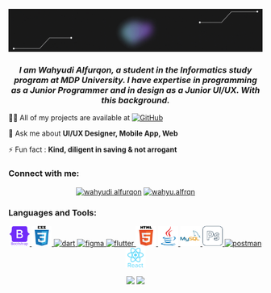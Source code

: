 ![logo](https://github.com/wahyudialfrqn/wahyudialfrqn/blob/main/banner3.gif)
<h3 align="center"><i>I am Wahyudi Alfurqon, a student in the Informatics study program at MDP University. I have expertise in programming as a Junior Programmer and in design as a Junior UI/UX. With this background.</i></h3>


👨‍💻 All of my projects are available at [![GitHub](https://img.shields.io/badge/github-%23121011.svg?style=for-the-badge&logo=github&logoColor=white)](https://github.com/wahyudialfrqn)


💬 Ask me about **UI/UX Designer, Mobile App, Web**

⚡ Fun fact : **Kind, diligent in saving & not arrogant**

<h3 align="left">Connect with me:</h3>
<p align="center">
<a href="https://linkedin.com/in/wahyudi alfurqon" target="blank"><img align="center" src="https://raw.githubusercontent.com/rahuldkjain/github-profile-readme-generator/master/src/images/icons/Social/linked-in-alt.svg" alt="wahyudi alfurqon" height="30" width="40" /></a>
<a href="https://instagram.com/wahyu.alfrqn" target="blank"><img align="center" src="https://raw.githubusercontent.com/rahuldkjain/github-profile-readme-generator/master/src/images/icons/Social/instagram.svg" alt="wahyu.alfrqn" height="30" width="40" /></a>
</p>

<h3 align="left">Languages and Tools:</h3>
<p align="center"> <a href="https://getbootstrap.com" target="_blank" rel="noreferrer"> <img src="https://raw.githubusercontent.com/devicons/devicon/master/icons/bootstrap/bootstrap-plain-wordmark.svg" alt="bootstrap" width="40" height="40"/> </a> <a href="https://www.w3schools.com/css/" target="_blank" rel="noreferrer"> <img src="https://raw.githubusercontent.com/devicons/devicon/master/icons/css3/css3-original-wordmark.svg" alt="css3" width="40" height="40"/> </a> <a href="https://dart.dev" target="_blank" rel="noreferrer"> <img src="https://www.vectorlogo.zone/logos/dartlang/dartlang-icon.svg" alt="dart" width="40" height="40"/> </a> <a href="https://www.figma.com/" target="_blank" rel="noreferrer"> <img src="https://www.vectorlogo.zone/logos/figma/figma-icon.svg" alt="figma" width="40" height="40"/> </a> <a href="https://flutter.dev" target="_blank" rel="noreferrer"> <img src="https://www.vectorlogo.zone/logos/flutterio/flutterio-icon.svg" alt="flutter" width="40" height="40"/> </a> <a href="https://www.w3.org/html/" target="_blank" rel="noreferrer"> <img src="https://raw.githubusercontent.com/devicons/devicon/master/icons/html5/html5-original-wordmark.svg" alt="html5" width="40" height="40"/> </a> <a href="https://www.java.com" target="_blank" rel="noreferrer"> <img src="https://raw.githubusercontent.com/devicons/devicon/master/icons/java/java-original.svg" alt="java" width="40" height="40"/> </a> <a href="https://www.mysql.com/" target="_blank" rel="noreferrer"> <img src="https://raw.githubusercontent.com/devicons/devicon/master/icons/mysql/mysql-original-wordmark.svg" alt="mysql" width="40" height="40"/> </a> <a href="https://www.photoshop.com/en" target="_blank" rel="noreferrer"> <img src="https://raw.githubusercontent.com/devicons/devicon/master/icons/photoshop/photoshop-line.svg" alt="photoshop" width="40" height="40"/> </a> <a href="https://postman.com" target="_blank" rel="noreferrer"> <img src="https://www.vectorlogo.zone/logos/getpostman/getpostman-icon.svg" alt="postman" width="40" height="40"/> </a> <a href="https://reactjs.org/" target="_blank" rel="noreferrer"> <img src="https://raw.githubusercontent.com/devicons/devicon/master/icons/react/react-original-wordmark.svg" alt="react" width="40" height="40"/> </a> </p>

<!-- Stats -->
<div align="center">
  <img src="https://github-readme-streak-stats.herokuapp.com/?user=wahyudialfrqn&theme=aura&hide_border=true" width="50%" />
  <img src="https://github-readme-stats.vercel.app/api/top-langs/?username=wahyudialfrqn&theme=aura&hide_border=true&include_all_commits=true&count_private=true&layout=compact" width="36%" /> </br>
</div>
